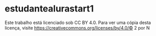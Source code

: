 # estudantealurastart1

Este trabalho está licenciado sob CC BY 4.0. Para ver uma cópia desta licença, visite https://creativecommons.org/licenses/by/4.0/© 2 por N
